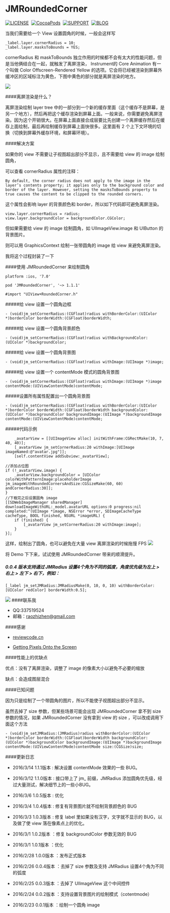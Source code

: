 # JMRoundedCorner

[![LICENSE](https://img.shields.io/badge/license-MIT-green.svg?style=flat)](https://raw.githubusercontent.com/raozhizhen/JMRoundedCorner/master/LICENSE)&nbsp;
[![CocoaPods](http://img.shields.io/cocoapods/v/JMRoundedCorner.svg?style=flat)](http://cocoapods.org/?q=JMRoundedCorner)&nbsp;
[![SUPPORT](https://img.shields.io/badge/support-iOS%207%2B%20-blue.svg?style=flat)](https://en.wikipedia.org/wiki/IOS_7)&nbsp;
[![BLOG](https://img.shields.io/badge/blog-raozhizhen.com-orange.svg?style=flat)](http://raozhizhen.com)&nbsp;

当我们需要给一个 View 设置圆角的时候，一般会这样写

```objc	
_label.layer.cornerRadius = 10;
_label.layer.masksToBounds = YES;
```  	 
  	 
cornerRadius 和 maskToBounds 独立作用的时候都不会有太大的性能问题，但是当他俩结合在一起，就触发了离屏渲染， 
Instrument的 Core Animation 有一个叫做 Color Offscreen-Rendered Yellow 的选项。它会将已经被渲染到屏幕外缓冲区的区域标注为黄色，下图中黄色的部分就是离屏渲染的地方。

![](https://github.com/raozhizhen/JMRoundedCorner/blob/master/IMG_2590.PNG?raw=true)

####离屏渲染是什么？

离屏渲染绘制 layer tree 中的一部分到一个新的缓存里面（这个缓存不是屏幕，是另一个地方），然后再把这个缓存渲染到屏幕上面。一般来说，你需要避免离屏渲染。因为这个开销很大。在屏幕上面直接合成层要比先创建一个离屏缓存然后在缓存上面绘制，最后再绘制缓存到屏幕上面快很多。这里面有 2 个上下文环境的切换（切换到屏幕外缓存环境，和屏幕环境）。

####解决方案

如果你的 view 不需要让子视图超出部分不显示，且不需要给 view 的 image 绘制圆角，

可以查看 cornerRadius 属性的注释：

	By default, the corner radius does not apply to the image in the layer’s contents property; it applies only to the background color and border of the layer. However, setting the masksToBounds property to true causes the content to be clipped to the rounded corners.

这个属性会影响 layer 的背景颜色和 border，所以如下代码即可避免离屏渲染。

```objc	
view.layer.cornerRadius = radius;
view.layer.backgroundColor = backgroundColor.CGColor;
```

但如果需要给 view 的 image 绘制圆角，如 UIImageView.image 和 UIButton 的背景图片。

则可以用 GraphicsContext 绘制一张带圆角的 image 给 view 来避免离屏渲染。

我将这个过程封装了一下

####使用 JMRoundedCorner 来绘制圆角


	platform :ios, '7.0'
	
	pod 'JMRoundedCorner', '~> 1.1.1'
	
	#import "UIView+RoundedCorner.h"

	
	
#####给 view 设置一个圆角边框

```objc	
- (void)jm_setCornerRadius:(CGFloat)radius withBorderColor:(UIColor *)borderColor borderWidth:(CGFloat)borderWidth;
```

#####给 view 设置一个圆角背景颜色

```objc
- (void)jm_setCornerRadius:(CGFloat)radius withBackgroundColor:(UIColor *)backgroundColor;
```

#####给 view 设置一个圆角背景图

```objc
- (void)jm_setCornerRadius:(CGFloat)radius withImage:(UIImage *)image;
```

#####给 view 设置一个 contentMode 模式的圆角背景图

```objc
- (void)jm_setCornerRadius:(CGFloat)radius withImage:(UIImage *)image contentMode:(UIViewContentMode)contentMode;
```

#####设置所有属性配置出一个圆角背景图

```objc
- (void)jm_setCornerRadius:(CGFloat)radius withBorderColor:(UIColor *)borderColor borderWidth:(CGFloat)borderWidth backgroundColor:(UIColor *)backgroundColor backgroundImage:(UIImage *)backgroundImage contentMode:(UIViewContentMode)contentMode;
```

#####代码示例
```objc
    _avatarView = [[UIImageView alloc] initWithFrame:CGRectMake(10, 7, 40, 40)];
    [_avatarView jm_setCornerRadius:20 withImage:[UIImage imageNamed:@"avatar.jpg"]];
    [self.contentView addSubview:_avatarView];
```

```objc
//添加占位图
if (!_avatarView.image) {
	_avatarView.backgroundColor = [UIColor colorWithPatternImage:placeholderImage jm_imageWithRoundedCornersAndSize:CGSizeMake(60, 60) andCornerRadius:30]];
} 
//下载完之后设置圆角 image
[[SDWebImageManager sharedManager] downloadImageWithURL:_model.avatarURL options:0 progress:nil completed:^(UIImage *image, NSError *error, SDImageCacheType cacheType, BOOL finished, NSURL *imageURL) {
	if (finished) {
		[_avatarView jm_setCornerRadius:20 withImage:image];
	}
}];
```

这样，绘制出了圆角，也可以避免在大量 view 离屏渲染的时候拖慢 FPS
![](https://github.com/raozhizhen/JMRoundedCorner/blob/master/IMG_2580.PNG?raw=true)


将 Demo 下下来，试试使用 JMRoundedCorner 带来的顺滑提升。

##### 0.0.4 版本支持通过 JMRadius 设置4个角为不同的弧度，角度优先级为左上 > 右上 > 左下 > 右下，例如：

```objc
[_label jm_setJMRadius:JMRadiusMake(0, 10, 0, 10) withBorderColor:[UIColor redColor] borderWidth:0.5];
```

![](https://github.com/raozhizhen/JMRoundedCorner/blob/master/JMRoundedCornerGIF.gif?raw=true)
####联系我

- QQ:337519524
- 邮箱：raozhizhen@gmail.com

####感谢

- [reviewcode.cn](http://www.reviewcode.cn/article.html?reviewId=7)

- [Getting Pixels Onto the Screen](https://www.objc.io/issues/3-views/moving-pixels-onto-the-screen/)

####性能上的优缺点

优点：没有了离屏渲染，调整了 image 的像素大小以避免不必要的缩放

缺点：会造成图层混合

####已知问题

因为只是绘制了一个带圆角的图片，所以不能使子视图超出部分不显示。

虽然去掉了 size 参数，但某些场景可能会出现 JMRoundedCorner 拿不到 size 参数的情况，如果 JMRoundedCorner 没有拿到 view 的 size ，可以改成调用下面这个方法

```objc
- (void)jm_setJMRadius:(JMRadius)radius withBorderColor:(UIColor *)borderColor borderWidth:(CGFloat)borderWidth backgroundColor:(UIColor *)backgroundColor backgroundImage:(UIImage *)backgroundImage contentMode:(UIViewContentMode)contentMode size:(CGSize)size;
```

####更新日志
- 2016/3/14  1.1.1版本 : 解决设置 contentMode 效果的一些 BUG。

- 2016/3/12  1.1.0版本 : 接口带上了 jm_ 前缀，JMRadius 添加圆角优先级，经过大量测试，解决细节上的一些小BUG。

- 2016/3/6   1.0.5版本 : 优化

- 2016/3/4   1.0.4版本 : 修复有背景图片就不绘制背景颜色的 BUG

- 2016/3/3   1.0.3版本 : 修复 label 里如果没有汉字，文字就不显示的 BUG，以及做了使 view 落在像素点上的优化。

- 2016/3/1   1.0.2版本 ：修复 backgroundColor 参数无效的 BUG

- 2016/3/1   1.0.1版本 ：优化

- 2016/2/28  1.0.0版本 ：发布正式版本

- 2016/2/26  0.0.4版本 ：去掉了 size 参数及支持 JMRadius 设置4个角为不同的弧度

- 2016/2/25  0.0.3版本 ：去掉了 UIImageView 这个中间控件

- 2016/2/24  0.0.2版本 ：支持设置背景图片的绘制模式（cotentmode）

- 2016/2/23  0.0.1版本 ：绘制一个圆角 image
